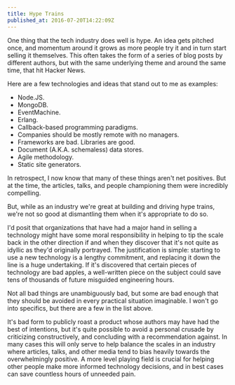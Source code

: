 ```yaml
---
title: Hype Trains
published_at: 2016-07-20T14:22:09Z
---
```


One thing that the tech industry does well is hype. An idea gets pitched once,
and momentum around it grows as more people try it and in turn start selling it
themselves. This often takes the form of a series of blog posts by different
authors, but with the same underlying theme and around the same time, that hit
Hacker News.

Here are a few technologies and ideas that stand out to me as examples:

* Node.JS.
* MongoDB.
* EventMachine.
* Erlang.
* Callback-based programming paradigms.
* Companies should be mostly remote with no managers.
* Frameworks are bad. Libraries are good.
* Document (A.K.A. schemaless) data stores.
* Agile methodology.
* Static site generators.

In retrospect, I now know that many of these things aren't net positives. But
at the time, the articles, talks, and people championing them were incredibly
compelling.

But, while as an industry we're great at building and driving hype trains,
we're not so good at dismantling them when it's appropriate to do so.

I'd posit that organizations that have had a major hand in selling a technology
might have some moral responsibility in helping to tip the scale back in the
other direction if and when they discover that it's not quite as idyllic as
they'd originally portrayed. The justification is simple: starting to use a new
technology is a lengthy commitment, and replacing it down the line is a huge
undertaking. If it's discovered that certain pieces of technology are bad
apples, a well-written piece on the subject could save tens of thousands of
future misguided engineering hours.

Not all bad things are unambiguously bad, but some are bad enough that they
should be avoided in every practical situation imaginable. I won't go into
specifics, but there are a few in the list above.

It's bad form to publicly roast a product whose authors may have had the best
of intentions, but it's quite possible to avoid a personal crusade by
criticizing constructively, and concluding with a recommendation against. In
many cases this will only serve to help balance the scales in an industry where
articles, talks, and other media tend to bias heavily towards the
overwhelmingly positive. A more level playing field is crucial for helping
other people make more informed technology decisions, and in best cases can
save countless hours of unneeded pain.
